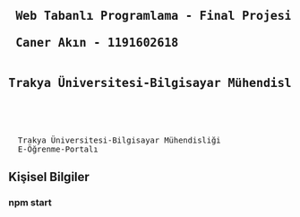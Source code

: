 <pre>
  <h2> Web Tabanlı Programlama - Final Projesi  
  <br> Caner Akın - 1191602618  </br> 
  <br>Trakya Üniversitesi-Bilgisayar Mühendisliği </br></h2>
  

  
  <a>Trakya Üniversitesi-Bilgisayar Mühendisliği </a>
  E-Öğrenme-Portalı   
</pre>
<h2>  Kişisel Bilgiler </h2>

### npm start
